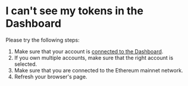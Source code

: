# I can't see my tokens in the Dashboard

Please try the following steps:

1. Make sure that your account is [connected to the Dashboard](https://help.aragon.org/article/42-aragon-court-dashboard#connecting-to-dashboard).
2. If you own multiple accounts, make sure that the right account is selected.
3. Make sure that you are connected to the Ethereum mainnet network.
4. Refresh your browser's page.
